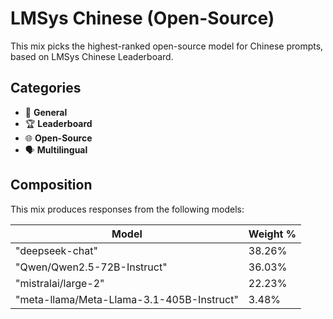 # LMSys Chinese (Open-Source)

This mix picks the highest-ranked open-source model for Chinese prompts, based on LMSys Chinese Leaderboard.

## Categories

- 💬 **General**
- 🏆 **Leaderboard**
- 🌐 **Open-Source**
- 🗣️ **Multilingual**

## Composition

This mix produces responses from the following models:

| Model                                     | Weight % |
| ----------------------------------------- | -------- |
| "deepseek-chat"                           | 38.26%   |
| "Qwen/Qwen2.5-72B-Instruct"               | 36.03%   |
| "mistralai/large-2"                       | 22.23%   |
| "meta-llama/Meta-Llama-3.1-405B-Instruct" | 3.48%    |

